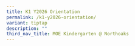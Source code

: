 ```yaml
---
title: K1 Y2026 Orientation
permalink: /k1-y2026-orientation/
variant: tiptap
description: ""
third_nav_title: MOE Kindergarten @ Northoaks
---
```

